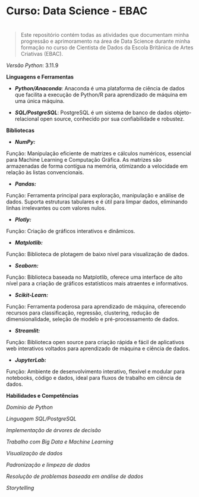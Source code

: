# **Curso: Data Science - EBAC** <h1>


> Este repositório contém todas as atividades que documentam minha progressão e aprimoramento na área de Data Science durante minha formação no curso de Cientista de Dados da Escola Britânica de Artes Criativas (EBAC).


*Versão Python*: 3.11.9

**Linguagens e Ferramentas**

 * ***Python/Anaconda***: Anaconda é uma plataforma de ciência de dados que facilita a execução de Python/R para aprendizado de máquina em uma única máquina.

 * ***SQL/PostgreSQL***: PostgreSQL é um sistema de banco de dados objeto-relacional open source, conhecido por sua confiabilidade e robustez.


**Bibliotecas**

 - ***NumPy:***

Função: Manipulação eficiente de matrizes e cálculos numéricos, essencial para Machine Learning e Computação Gráfica. As matrizes são armazenadas de forma contígua na memória, otimizando a velocidade em relação às listas convencionais.

 - ***Pandas:***

Função: Ferramenta principal para exploração, manipulação e análise de dados. Suporta estruturas tabulares e é útil para limpar dados, eliminando linhas irrelevantes ou com valores nulos.

 - ***Plotly:***

Função: Criação de gráficos interativos e dinâmicos.

 - ***Matplotlib:***

Função: Biblioteca de plotagem de baixo nível para visualização de dados.

 - ***Seaborn:***

Função: Biblioteca baseada no Matplotlib, oferece uma interface de alto nível para a criação de gráficos estatísticos mais atraentes e informativos.

 - ***Scikit-Learn:***

Função: Ferramenta poderosa para aprendizado de máquina, oferecendo recursos para classificação, regressão, clustering, redução de dimensionalidade, seleção de modelo e pré-processamento de dados.

 - ***Streamlit:***

Função: Biblioteca open source para criação rápida e fácil de aplicativos web interativos voltados para aprendizado de máquina e ciência de dados.

 - ***JupyterLab:***

Função: Ambiente de desenvolvimento interativo, flexível e modular para notebooks, código e dados, ideal para fluxos de trabalho em ciência de dados.


**Habilidades e Competências**

*Domínio de Python*

*Linguagem SQL/PostgreSQL*

*Implementação de árvores de decisão*

*Trabalho com Big Data e Machine Learning*

*Visualização de dados*

*Padronização e limpeza de dados*

*Resolução de problemas baseada em análise de dados*

*Storytelling*
